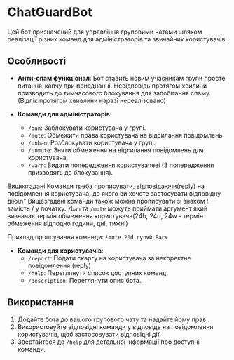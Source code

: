 # ChatGuardBot

Цей бот призначений для управління груповими чатами шляхом реалізації різних команд для адміністраторів та звичайних користувачів.

## Особливості

- **Анти-спам функціонал**: Бот ставить новим учасникам групи просте питання-капчу при приєднанні. Невідповідь протягом хвилини призводить до тимчасового блокування для запобігання спаму.(Відлік протягом хвивлини наразі нереалізовано)

- **Команди для адміністраторів**:
  - `/ban`: Заблокувати користувача у групі.
  - `/mute`: Обмежити права користувача на відсилання повідомлень.
  - `/unban`: Розблокувати користувача у групі.
  - `/unmute`: Зняти обмеження на відсилання повідомлень для користувача.
  - `/warn`: Видати попередження користувачеві (3 попередження призводять до блокування).

Вищезгадані Команди треба прописувати, відповідаючи(reply) на повідомлення користувача, до якого ви хочете застосувати відповідну дію\n"
Вищезгадані команди також можна прописувати зі знаком ! замість / у початку.
`/ban` та `/mute` можуть приймати аргумент який визначає термін обмеження користувача(24h, 24d, 24w - термін обмеження відподно години, дні, тижні)  

Приклад пропсування команди: `!mute 20d гуляй Вася`

- **Команди для користувачів**:
  - `/report`: Подати скаргу на користувача за некоректне повідомлення.(reply)
  - `/help`: Переглянути список доступних команд.
  - `/description`: Переглянути опис бота.

## Використання

1. Додайте бота до вашого групового чату та надайте йому прав .
2. Використовуйте відповідні команди у відповідь на повідомлення користувачів, щоб застосовувати відповідні дії.
3. Звертайтеся до `/help` для детальної інформації про доступні команди.
